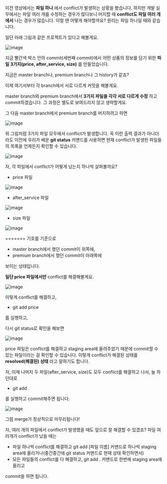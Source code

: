 이전 영상에서는 __파일 하나__ 에서 conflict가 발생하는 상황을 봤습니다.
하지만 개발 실무에서는 파일 여러 개를 수정하는 경우가 많다보니 머지할 때 __conflict도 파일 여러 개에서__ 나는 경우가 많습니다. 이럴 땐 어떻게 해야할까요? 원리는 파일 하나일 때와 같습니다.

일단 아래 그림과 같은 프로젝트가 있다고 해볼게요.

![image](https://user-images.githubusercontent.com/64893709/97318798-96022b00-18af-11eb-9197-8f59e9ef13fd.png)

지금 빨간색 박스 안의 commit(세번째 commit)에서 어떤 상품의 정보를 담기 위한 
__파일 3가지(price, after_service, size)__ 를 만들었습니다. 

지금은 master branch나, premium branch나 그 history가 같죠?

이제 여기서부터 각 branch에서 서로 다르게 커밋을 해볼게요. 

master branch와 premium branch에서 __3가지 파일을 각각 서로 다르게 수정__ 하고 commit하겠습니다.
그 과정은 별도로 보여드리지 않고 생략할게요. 

그 다음 master branch에서 premium branch를 머지하려고 하면 

![image](https://user-images.githubusercontent.com/64893709/97319079-dfeb1100-18af-11eb-98ba-a2dfe0c9a11f.png)

위 그림처럼 3가지 파일 모두에서 conflict가 발생합니다.
꼭 이런 출력 결과가 아니더라도 이전에 우리가 배운 __git status__ 커맨드를 사용하면 현재 conflict가 발생한 파일들의 목록을 언제든지 확인할 수 있습니다. 

![image](https://user-images.githubusercontent.com/64893709/97319176-fabd8580-18af-11eb-881e-ff9d0a70d152.png)

자, 각 파일에서 conflict가 어떻게 났는지 하나씩 살펴볼까요? 

* price 파일

![image](https://user-images.githubusercontent.com/64893709/97319299-188aea80-18b0-11eb-9fbf-f54b2c774c69.png)

* after_service 파일 

![image](https://user-images.githubusercontent.com/64893709/97319368-280a3380-18b0-11eb-9ca7-c9f7133c7c08.png)

* size 파일

![image](https://user-images.githubusercontent.com/64893709/97319422-36584f80-18b0-11eb-9ffa-c3c5a9739799.png)

======= 기호를 기준으로
* master branch에서 했던 commit이 위쪽에,
* premium branch에서 했던 commit이 아래쪽에

보이는 상태입니다.

__일단 price 파일에서만__ conflict를 해결해볼게요.

![image](https://user-images.githubusercontent.com/64893709/97319845-98b15000-18b0-11eb-91cf-4476054be0d1.png)

이렇게 conflict를 해결하고, 

* git add price

를 실행하고, 

다시 git status로 확인을 해보면 

![image](https://user-images.githubusercontent.com/64893709/97319945-b1ba0100-18b0-11eb-8a5e-76d0ebac2737.png)

price 파일은 conflict를 해결하고 staging area에 올려주었기 때문에 commit할 수 있는 파일이라는 걸 확인할 수 있습니다.
이렇게 conflict가 해결된 상태를 __resolved(해결된) 상태__ 라고 말하기도 합니다.

자, 이제 나머지 두 파일(after_service, size)도 모두 conflict를 해결하고 나서, 늘 하던대로 

* git add .

를 실행하고 commit해주면 됩니다.

![image](https://user-images.githubusercontent.com/64893709/97320554-4290dc80-18b1-11eb-80ad-aee42353a822.png)

그럼 merge가 정상적으로 마무리됩니다! 

자, 여러 개의 파일에서 conflict가 발생했을 때도 앞으로 잘 해결할 수 있겠죠?
파일 여러개가 conflict가 났을 때는

* 파일 하나씩 conflict를 해결하고 git add [파일 이름] 커맨드로 하나씩 staging area에 올리거나(중간중간에 git status 커맨드로 현재 상태 확인하면서)
* 모든 파일들의 conflict를 다 해결하고, git add . 커맨드로 한번에 staging area에 올리고

commit을 하면 됩니다.
